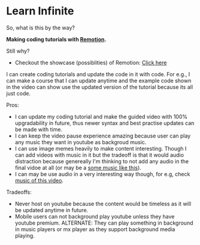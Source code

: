 # Learn Infinite

So, what is this by the way?

**Making coding tutorials with [Remotion](https://www.remotion.dev/).**

Still why?
- Checkout the showcase (possiblities) of Remotion: [Click here](https://www.remotion.dev/showcase)

I can create coding tutorials and update the code in it with code. For e.g., I can make a course that I can update anytime and the example code shown in the video can show use the updated version of the tutorial because its all just code.

Pros:
- I can update my coding tutorial and make the guided video with 100% upgradability in future, thus newer syntax and best practise updates can be made with time.
- I can keep the video pause experience amazing because user can play any music they want in youtube as backgroud music.
- I can use image memes heavily to make content interesting. Though I can add videos with music in it but the tradeoff is that it would audio distraction because genereally I'm thinking to not add any audio in the final vidoe at all (or may be a [some music like this](https://www.youtube.com/watch?v=i43tkaTXtwI)).
- I can may be use audio in a very interesting way though, for e.g, check [music of this video](https://www.remotion.dev/showcase#J8H3dOuyC01ZurH9NnSvd17oS00FUPKns8HnTO02KyCF02k).

Tradeoffs:
- Never host on youtube because the content would be timeless as it will be updated anytime in future.
- Mobile users can not background play youtube unless they have youtube premium. ALTERNATE: They can play something in background in music players or mx player as they support background media playing.
